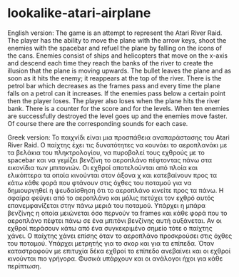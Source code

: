 # lookalike-atari-airplane

English version:
The game is an attempt to represent the Atari River Raid. The player has the ability to move the plane with the arrow keys, shoot the enemies with the spacebar and refuel 
the plane by falling on the icons of the cans. Enemies consist of ships and helicopters that move on the x-axis and descend each time they reach the banks of the river to 
create the illusion that the plane is moving upwards. The bullet leaves the plane and as soon as it hits the enemy; it reappears at the top of the river. There is the petrol 
bar which decreases as the frames pass and every time the plane falls on a petrol can it increases. If the enemies pass below a certain point then the player loses. The player 
also loses when the plane hits the river bank. There is a counter for the score and for the levels. When ten enemies are successfully destroyed the level goes up and the enemies
move faster. Of course there are the corresponding sounds for each case. 

Greek version:
Το παιχνίδι είναι μια προσπάθεια αναπαράστασης του Atari River Raid. Ο παίχτης έχει τις δυνατότητες να κουνάει το αεροπλανάκι με τα βελάκια του πληκτρολογίου, να πυροβολεί τους
εχθρούς με το spacebar και να γεμίζει βενζίνη το αεροπλάνο πέφτοντας πάνω στα εικονίδια των μπιτονιών. Οι εχθροί αποτελούνται από πλοία και ελικόπτερα τα οποία κινούνται στον 
άξονα χ και κατεβαίνουν προς τα κάτω κάθε φορά που φτάνουν στις όχθες του ποταμού για να δημιουργηθεί η ψευδαίσθηση ότι το αεροπλάνο κινείτε προς τα πάνω. Η σφαίρα φεύγει από 
το αεροπλάνο και μόλις πετύχει τον εχθρό αυτός επανεμφανίζεται στην πάνω μεριά του ποταμού. Υπάρχει η μπάρα βενζίνης η οποία μειώνεται όσο περνούν τα frames και κάθε φορά που 
το αεροπλάνο πέφτει πάνω σε ένα μπιτόνι βενζίνης αυτή αυξάνεται. Αν οι εχθροί περάσουν κάτω από ένα συγκεκριμένο σημείο τότε ο παίχτης χάνει. Ο παίχτης χάνει επίσης όταν το 
αεροπλάνο προσκρούσει στις όχθες του ποταμού. Υπάρχει μετρητής για το σκορ και για τα επίπεδα. Όταν καταστραφούν με επιτυχία δέκα εχθροί το επίπεδο ανεβαίνει και οι εχθροί 
κινούνται πιο γρήγορα. Φυσικά υπάρχουν και οι ανάλογοι ήχοι για κάθε περίπτωση.
